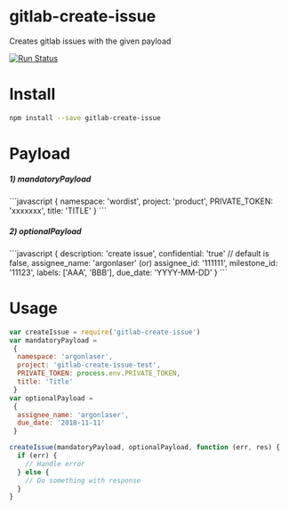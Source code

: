 # gitlab-create-issue
Creates gitlab issues with the given payload

[![Run Status](https://api.shippable.com/projects/58349ac0c5316610006b0615/badge?branch=master)](https://app.shippable.com/projects/58349ac0c5316610006b0615)

# Install
```bash
npm install --save gitlab-create-issue
```

# Payload
<h5>1) mandatoryPayload</h5>
```javascript
{
 namespace: 'wordist',
 project: 'product',
 PRIVATE_TOKEN: 'xxxxxxx',
 title: 'TITLE'
 }
```
 
<h5>2) optionalPayload</h5>
```javascript
{
  description: 'create issue',
  confidential: 'true' // default is false,
  assignee_name: 'argonlaser' (or) assignee_id: '111111',
  milestone_id: '11123',
  labels: ['AAA', 'BBB'],
  due_date: 'YYYY-MM-DD'
}
 ```

# Usage
```javascript
var createIssue = require('gitlab-create-issue')
var mandatoryPayload = 
 {
  namespace: 'argonlaser',
  project: 'gitlab-create-issue-test',
  PRIVATE_TOKEN: process.env.PRIVATE_TOKEN,
  title: 'Title'
 }
var optionalPayload =
 {
  assignee_name: 'argonlaser',
  due_date: '2018-11-11'
 }

createIssue(mandatoryPayload, optionalPayload, function (err, res) {
  if (err) {
    // Handle error
  } else {
    // Do something with response
  }
}
```
